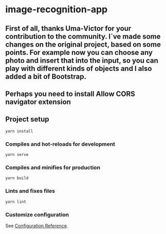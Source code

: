# image-recognition-app
## First of all, thanks Uma-Victor for your contribution to the community. I`ve made some changes on the original project, based on some points.  For example now you can choose any photo and insert that into the input, so you can play with different kinds of objects and I also added a bit of Bootstrap.

## Perhaps you need to install Allow CORS navigator extension

## Project setup
```
yarn install
```

### Compiles and hot-reloads for development
```
yarn serve
```

### Compiles and minifies for production
```
yarn build
```

### Lints and fixes files
```
yarn lint
```

### Customize configuration
See [Configuration Reference](https://cli.vuejs.org/config/).
